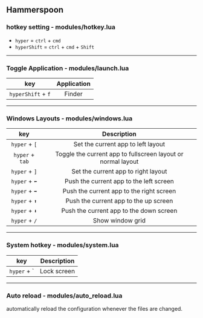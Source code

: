 ## Hammerspoon

### hotkey setting - modules/hotkey.lua
* `hyper` = `ctrl` + `cmd`
* `hyperShift` = `ctrl` + `cmd` + `Shift`

----
### Toggle Application - modules/launch.lua
| **<font size=3>key</font>** | **<font size=3>Application</font>** |
| :----: | :----: |
| `hyperShift` + `f` | Finder |

----
### Windows Layouts - modules/windows.lua
| **<font size=3>key</font>** | **<font size=3>Description</font>** |
| :----: | :----: |
| `hyper` + `[` | Set the current app to left layout |
| `hyper` + `tab` | Toggle the current app to fullscreen layout or normal layout|
| `hyper` + `]` | Set the current app to right layout |
| `hyper` + `⬅` | Push the current app to the left screen|
| `hyper` + `➡` | Push the current app to the right screen|
| `hyper` + `⬆`| Push the current app to the up screen|
| `hyper` + `⬇`| Push the current app to the down screen|
| `hyper` + `/` | Show window grid|

----
### System hotkey - modules/system.lua
| **<font size=3>key</font>** | **<font size=3>Description</font>** |
| :----: | :----: |
| `hyper` + ` | Lock screen |

----
### Auto reload - modules/auto_reload.lua
automatically reload the configuration whenever the files are changed.
